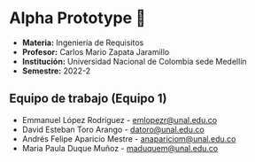 # Alpha Prototype 🐍
- **Materia:** Ingeniería de Requisitos
- **Profesor:** Carlos Mario Zapata Jaramillo
- **Institución:** Universidad Nacional de Colombia sede Medellín
- **Semestre:** 2022-2

## Equipo de trabajo (Equipo 1)
- Emmanuel López Rodríguez - [emlopezr@unal.edu.co](mailto:emlopezr@unal.edu.co)
- David Esteban Toro Arango - [datoro@unal.edu.co](mailto:datoro@unal.edu.co)
- Andrés Felipe Aparicio Mestre - [anapariciom@unal.edu.co](mailto:anapariciom@unal.edu.co)
- Maria Paula Duque Muñoz - [maduquem@unal.edu.co](mailto:maduquem@unal.edu.co)
